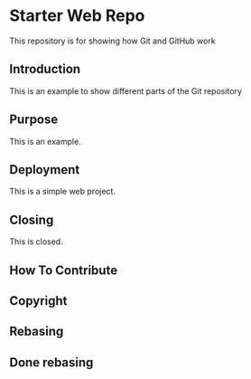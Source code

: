 # Starter Web Repo

This repository is for showing how Git and GitHub work

## Introduction

This is an example to show different parts of the Git repository

## Purpose

This is an example.

## Deployment

This is a simple web project.

## Closing

This is closed.

## How To Contribute

## Copyright

## Rebasing

## Done rebasing
